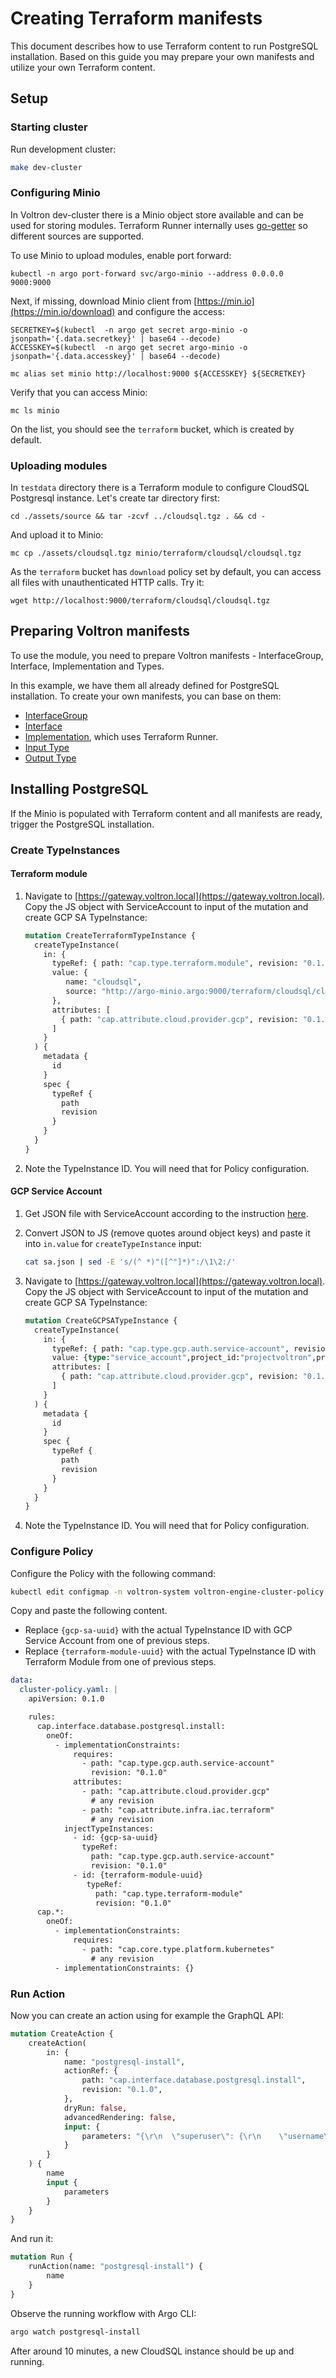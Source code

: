 # Creating Terraform manifests

This document describes how to use Terraform content to run PostgreSQL installation.
Based on this guide you may prepare your own manifests and utilize your own Terraform content.

## Setup

### Starting cluster

Run development cluster:

```bash
make dev-cluster
```

### Configuring Minio

In Voltron dev-cluster there is a Minio object store available and can be used for storing modules.
Terraform Runner internally uses [go-getter](https://github.com/hashicorp/go-getter) so different sources are supported.

To use Minio to upload modules, enable port forward:

```shell
kubectl -n argo port-forward svc/argo-minio --address 0.0.0.0 9000:9000
```

Next, if missing, download Minio client from [https://min.io](https://min.io/download)  and configure the access:

```shell
SECRETKEY=$(kubectl  -n argo get secret argo-minio -o jsonpath='{.data.secretkey}' | base64 --decode)
ACCESSKEY=$(kubectl  -n argo get secret argo-minio -o jsonpath='{.data.accesskey}' | base64 --decode)

mc alias set minio http://localhost:9000 ${ACCESSKEY} ${SECRETKEY}
```

Verify that you can access Minio:

```shell
mc ls minio
```

On the list, you should see the `terraform` bucket, which is created by default.

### Uploading modules

In `testdata` directory there is a Terraform module to configure CloudSQL Postgresql instance.
Let's create tar directory first:

```shell
cd ./assets/source && tar -zcvf ../cloudsql.tgz . && cd -
```

And upload it to Minio:

```shell
mc cp ./assets/cloudsql.tgz minio/terraform/cloudsql/cloudsql.tgz
```

As the `terraform` bucket has `download` policy set by default, you can access all files with unauthenticated HTTP calls. Try it:

```shell
wget http://localhost:9000/terraform/cloudsql/cloudsql.tgz
````

## Preparing Voltron manifests

To use the module, you need to prepare Voltron manifests - InterfaceGroup, Interface, Implementation and Types.

In this example, we have them all already defined for PostgreSQL installation. To create your own manifests, you can base on them:
- [InterfaceGroup](../../och-content/interface/database/postgresql.yaml)
- [Interface](../../och-content/interface/database/postgresql/install.yaml)
- [Implementation](../../och-content/implementation/terraform/gcp/cloudsql/postgresql/install.yaml), which uses Terraform Runner.
- [Input Type](../../och-content/type/database/postgresql/install-input.yaml)
- [Output Type](../../och-content/type/database/postgresql/config.yaml)

## Installing PostgreSQL

If the Minio is populated with Terraform content and all manifests are ready, trigger the PostgreSQL installation.

### Create TypeInstances

#### Terraform module

1. Navigate to [https://gateway.voltron.local](https://gateway.voltron.local). Copy the JS object with ServiceAccount to input of the mutation and create GCP SA TypeInstance:

    ```graphql
    mutation CreateTerraformTypeInstance {
      createTypeInstance(
        in: {
          typeRef: { path: "cap.type.terraform.module", revision: "0.1.0" }
          value: {
             name: "cloudsql",
             source: "http://argo-minio.argo:9000/terraform/cloudsql/cloudsql.tgz",
          },
          attributes: [
            { path: "cap.attribute.cloud.provider.gcp", revision: "0.1.0" }
          ]
        }
      ) {
        metadata {
          id
        }
        spec {
          typeRef {
            path
            revision
          }
        }
      }
    }
    ```

1. Note the TypeInstance ID. You will need that for Policy configuration.

#### GCP Service Account

1. Get JSON file with ServiceAccount according to the instruction [here](https://github.com/Project-Voltron/go-voltron/tree/master/docs/tutorial/jira-installation#install-jira-with-managed-cloud-sql). 
   
1. Convert JSON to JS (remove quotes around object keys) and paste it into `in.value` for `createTypeInstance` input:

    ```bash
    cat sa.json | sed -E 's/(^ *)"([^"]*)":/\1\2:/'
    ```

1. Navigate to [https://gateway.voltron.local](https://gateway.voltron.local). Copy the JS object with ServiceAccount to input of the mutation and create GCP SA TypeInstance:
    
    ```graphql
    mutation CreateGCPSATypeInstance {
      createTypeInstance(
        in: {
          typeRef: { path: "cap.type.gcp.auth.service-account", revision: "0.1.0" }
          value: {type:"service_account",project_id:"projectvoltron",private_key_id:"...", ... <-- replace this }
          attributes: [
            { path: "cap.attribute.cloud.provider.gcp", revision: "0.1.0" }
          ]
        }
      ) {
        metadata {
          id
        }
        spec {
          typeRef {
            path
            revision
          }
        }
      }
    }
    ```
   
1. Note the TypeInstance ID. You will need that for Policy configuration.

### Configure Policy

Configure the Policy with the following command:

```bash
kubectl edit configmap -n voltron-system voltron-engine-cluster-policy
```

Copy and paste the following content.

- Replace `{gcp-sa-uuid}` with the actual TypeInstance ID with GCP Service Account from one of previous steps.
- Replace `{terraform-module-uuid}` with the actual TypeInstance ID with Terraform Module from one of previous steps.

```yaml
data:
  cluster-policy.yaml: |
    apiVersion: 0.1.0

    rules:
      cap.interface.database.postgresql.install:
        oneOf:
          - implementationConstraints:
              requires:
                - path: "cap.type.gcp.auth.service-account"
                  revision: "0.1.0"
              attributes:
                - path: "cap.attribute.cloud.provider.gcp"
                  # any revision
                - path: "cap.attribute.infra.iac.terraform"
                  # any revision
            injectTypeInstances:
              - id: {gcp-sa-uuid}
                typeRef:
                  path: "cap.type.gcp.auth.service-account"
                  revision: "0.1.0"
              - id: {terraform-module-uuid}
                 typeRef:
                   path: "cap.type.terraform-module"
                   revision: "0.1.0"
      cap.*:
        oneOf:
          - implementationConstraints:
              requires:
                - path: "cap.core.type.platform.kubernetes"
                  # any revision
          - implementationConstraints: {}
```

### Run Action
Now you can create an action using for example the GraphQL API:

```graphql
mutation CreateAction {
    createAction(
        in: {
            name: "postgresql-install",
            actionRef: {
                path: "cap.interface.database.postgresql.install",
                revision: "0.1.0",
            },
            dryRun: false,
            advancedRendering: false,
            input: {
                parameters: "{\r\n  \"superuser\": {\r\n    \"username\": \"postgres\",\r\n    \"password\": \"s3cr3t\"\r\n  },\r\n  \"defaultDBName\": \"postgres\"\r\n}"
            }
        }
    ) {
        name
        input {
            parameters
        }
    }
}
```

And run it:

```graphql
mutation Run {
    runAction(name: "postgresql-install") {
        name
    }
}
```

Observe the running workflow with Argo CLI:

```bash
argo watch postgresql-install
```

After around 10 minutes, a new CloudSQL instance should be up and running.
